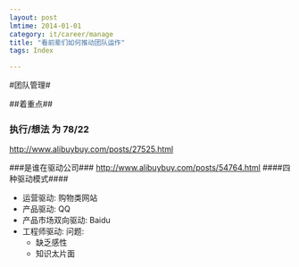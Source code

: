 ```yaml
---
layout: post
lmtime: 2014-01-01
category: it/career/manage
title: "看前辈们如何推动团队运作"
tags: Index

---
```





#团队管理#

##着重点##
### 执行/想法 为 78/22 ###
http://www.alibuybuy.com/posts/27525.html

###是谁在驱动公司###
http://www.alibuybuy.com/posts/54764.html
####四种驱动模式####
  * 运营驱动:
    购物类网站
  * 产品驱动:
    QQ
  * 产品市场双向驱动:
    Baidu
  * 工程师驱动: 
    问题:
      * 缺乏感性
      * 知识太片面
